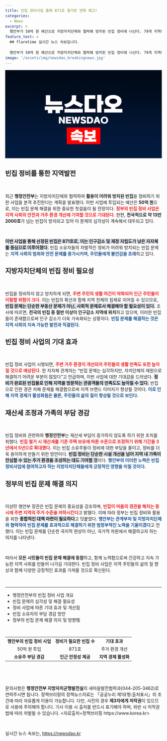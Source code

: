 ```yaml
---
title: 빈집 정비사업 올해 871호 철거로 변화 예고!
categories:
  - News
excerpt: >
  행안부가 50억 원 예산으로 지방자치단체와 협력해 방치된 빈집 정비에 나선다. 79개 지역에서 1551호 빈집 소유자가 정비 동의를 했으며, 47개 지역 871호가 철거 대상에 선정됐다. 빈집 문제 해결로 주민의 삶의 질이 개선될 전망이다.
feature_text: >
  ## flaretime 실시간 뉴스 속보입니다.

  행안부가 50억 원 예산으로 지방자치단체와 협력해 방치된 빈집 정비에 나선다. 79개 지역에서 1551호 빈집 소유자가 정비 동의를 했으며, 47개 지역 871호가 철거 대상에 선정됐다. 빈집 문제 해결로 주민의 삶의 질이 개선될 전망이다.
image: '/assets/img/newsdao_breakingnews.jpg'
---
```


<p><img src="/assets/img/newsdao_breakingnews.jpg" alt="flaretime 속보" /></p>

<h2 data-ke-size="size26">빈집 정비를 통한 지역발전</h2>

<p data-ke-size="size16">&nbsp;</p>

<p>최근 <strong>행정안전부</strong>는 지방자치단체와 협력하여 <strong>활용이 어려워 방치된 빈집</strong>을 정비하기 위한 사업을 본격 추진한다는 계획을 발표했다. 이번 사업에 투입되는 예산은 <strong>50억 원</strong>으로, 이는 빈집 문제 해결을 위한 중요한 첫걸음이 될 전망이다. <b><span style="color: #ee2323;">정부의 빈집 정비 사업은 지역 사회의 안전과 거주 환경 개선에 기여할 것으로 기대된다.</span></b> 한편, <strong>전국적으로 약 13만 2000호</strong>가 넘는 빈집이 방치되고 있어 이 문제의 심각성이 계속해서 대두되고 있다.</p>

<p><br/></p>

<p><b><span style="background-color: #21538527;">이번 사업을 통해 선정된 빈집은 871호로, 이는 인구감소 및 재정 자립도가 낮은 지자체를 중심으로 이루어졌다.</span></b> 빈집 소유자들의 자발적인 정비가 어려워 방치되는 빈집 문제는 <b><span style="color: #1a5490;">지역 사회의 범죄와 안전 문제를 증가시키며, 주민들에게 불안감을 초래</span></b>하고 있다.</p>

<h2 data-ke-size="size26">지방자치단체의 빈집 정비 필요성</h2>

<p data-ke-size="size16">&nbsp;</p>

<p>빈집을 정비하지 않고 방치하게 되면, <b><span style="color: #ee2323;">주변 주민의 생활 여건이 악화되어 인근 주민들이 이탈할 위험이 크다.</span></b> 이는 빈집의 확산과 함께 지역 전체의 침체로 이어질 수 있으므로, <b><span style="background-color: #21538527;">빈집 문제는 단순한 부동산 문제가 아닌, 사회적 문제로서 해결해야 할 필요성이 있다.</span></b> 조사에 따르면, <strong>전국의 빈집 중 절반 이상이 인구감소 지역에 위치</strong>하고 있으며, 이러한 빈집들이 존재함으로써 인구 감소가 더욱 가속화되는 상황이다. <b><span style="color: #1a5490;">빈집 문제를 해결하는 것은 지역 사회의 지속 가능한 발전과 직결된다.</span></b></p>

<h2 data-ke-size="size26">빈집 정비 사업의 기대 효과</h2>

<p data-ke-size="size16">&nbsp;</p>

<p>빈집 정비 사업이 시행되면, <b><span style="color: #ee2323;">주변 거주 환경이 개선되어 주민들의 생활 만족도 또한 높아질 것으로 예상된다.</span></b> 한 지자체 관계자는 “빈집 문제는 심각하지만, 자치단체의 재원으로 해결하기 어려운 부분이 많았다”고 언급하며, 이번 사업에 대한 기대감을 드러냈다. <b><span style="background-color: #21538527;">정비가 완료된 빈집들로 인해 지역을 방문하는 관광객들의 만족도도 높아질 수 있다.</span></b> 빈집으로 인한 경관 저해 문제를 해결함으로써 지역 브랜드 이미지가 향상될 것이다. <b><span style="color: #1a5490;">이로 인해 지역 경제가 활성화됨은 물론, 주민들의 삶의 질이 향상될 것으로 보인다.</span></b></p>

<h2 data-ke-size="size26">재산세 조정과 가족의 부담 경감</h2>

<p data-ke-size="size16">&nbsp;</p>

<p>빈집 정비와 관련하여 <strong>행정안전부</strong>는 재산세 부담이 증가하지 않도록 하기 위한 조치를 취했다. <b><span style="color: #ee2323;">빈집 철거 시 재산세를 기존 주택 보유에 따른 수준으로 조정하기 위해 기간을 3년에서 5년으로 확대했다.</span></b> 이는 빈집 소유주들이 정비에 대한 부담을 줄이고, 정비를 더욱 용이하게 만들기 위한 방안이다. <b><span style="background-color: #21538527;">빈집 정비는 단순한 시설 개선을 넘어 지역 내 가족이 안심할 수 있는 주거 환경을 조성하는 데도 기여할 것</span></b>이다. <b><span style="color: #1a5490;">행안부의 이러한 노력은 빈집 정비사업에 참여하고자 하는 지방자치단체들에게 긍정적인 영향을 미칠 것이다.</span></b></p>

<h2 data-ke-size="size26">정부의 빈집 문제 해결 의지</h2>

<p data-ke-size="size16">&nbsp;</p>

<p>이상민 행안부 장관은 빈집 문제의 중요성을 강조하며, <b><span style="color: #ee2323;">빈집이 마을의 경관을 해치는 동시에 주변 지역의 주거 수준을 저하시킨다</span></b>고 밝혔다. 이에 따라 정부는 빈집 정비와 활용을 위한 <b><span style="background-color: #21538527;">종합적인 대책 마련이 필요하다</span></b>고 덧붙였다. <b><span style="color: #1a5490;">행안부는 관계부처 및 지방자치단체와 협력하여 빈집 문제를 효과적으로 해결하기 위한 범정부적인 노력을 기울이겠다</span></b>고 전했다. 이는 빈집 문제를 단순한 국지적 현상이 아닌, 국가적 차원에서 해결하고자 하는 의지를 나타낸다.</p>

<p><br/></p>

<p>따라서 <strong>모든 시민들이 빈집 문제 해결에 동참</strong>하고, 함께 노력함으로써 건강하고 지속 가능한 지역 사회를 만들어 나가길 기대한다. 빈집 정비 사업은 지역 주민들의 삶의 질 향상과 함께 다양한 긍정적인 효과를 가져올 것으로 확신된다.</p>

<p data-ke-size="size16">&nbsp;</p>

<hr>

<ul>
<li>행정안전부의 빈집 정비 사업 개요</li>
<li>빈집 문제의 심각성 및 해결 필요성</li>
<li>정비 사업에 따른 기대 효과 및 개선점</li>
<li>빈집 소유자의 부담 경감 방안</li>
<li>정부의 빈집 문제 해결 의지 및 방향性</li>
</ul>

<p><br/></p>

<table style="width: 100%; border-collapse: collapse;">
<tr>
<td style="text-align: center; height: 17px;"><b>행안부의 빈집 정비 사업</b></td>
<td style="text-align: center; height: 17px;"><b>정비가 필요한 빈집 수</b></td>
<td style="text-align: center; height: 17px;"><b>기대 효과</b></td>
</tr>
<tr>
<td style="text-align: center; height: 17px;">50억 원 투입</td>
<td style="text-align: center; height: 17px;">871호</td>
<td style="text-align: center; height: 17px;">주거 환경 개선</td>
</tr>
<tr>
<td style="text-align: center; height: 17px;"><b>소유주 부담 경감</b></td>
<td style="text-align: center; height: 17px;"><b>인근 안정성 제공</b></td>
<td style="text-align: center; height: 17px;"><b>지역 경제 활성화</b></td>
</tr>
</table>

<p><br/></p>

<p data-ke-size="size16">&nbsp;</p>

<p>문의사항은 <strong>행정안전부 지방자치균형발전실</strong>의 새마을발전협력과(044-205-3462)로 연락주시면 됩니다. 정책브리핑의 정책뉴스자료는 「공공누리 제1유형:출처표시」의 조건에 따라 자유롭게 이용이 가능합니다. 다만, 사진의 경우 <strong>제3자에게 저작권</strong>이 있으므로 사용에 주의해야 합니다. 기사 이용 시 출처를 반드시 표기해야 하며, 위반 시 저작권법에 따라 처벌될 수 있습니다. &lt;자료출처=정책브리핑 https://www.korea.kr></p>

<p data-ke-size="size16">&nbsp;</p>
실시간 뉴스 속보는, <a href="https://newsdao.kr" rel="dofollow">https://newsdao.kr</a>


